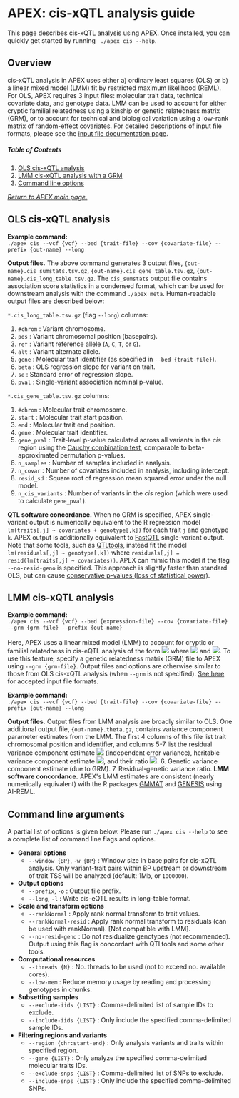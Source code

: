 

# APEX: cis-xQTL analysis guide
This page describes cis-xQTL analysis using APEX. Once installed, you can quickly get started by running  ` ./apex cis --help`. <br />

## Overview
cis-xQTL analysis in APEX uses either a) ordinary least squares (OLS) or b) a linear mixed model (LMM) fit by restricted maximum likelihood (REML).  For OLS, APEX requires 3 input files: molecular trait data, technical covariate data, and genotype data.  LMM can be used to account for either cryptic familial relatedness using a kinship or genetic relatedness matrix (GRM), or to account for technical and biological variation using a low-rank matrix of random-effect covariates. For detailed descriptions of input file formats, please see the [input file documentation page](/apex/doc/input_files/). <br />

##### Table of Contents  

 1. [OLS cis-xQTL analysis](#ols-cis-xqtl-analysis)   
 2. [LMM cis-xQTL analysis with a GRM](#lmm-cis-xqtl-analysis)
 3. [Command line options](#command-line-arguments) <br />

 [*Return to APEX main page.*](/apex/)

## OLS cis-xQTL analysis
**Example command:** <br />
 `./apex cis --vcf {vcf} --bed {trait-file} --cov {covariate-file} --prefix {out-name} --long` <br />

 **Output files.** The above command generates 3 output files, `{out-name}.cis_sumstats.tsv.gz`, `{out-name}.cis_gene_table.tsv.gz`, `{out-name}.cis_long_table.tsv.gz`.  The `cis_sumstats` output file contains association score statistics in a condensed format, which can be used for downstream analysis with the command `./apex meta`.  Human-readable output files are described below: <br />
 
`*.cis_long_table.tsv.gz` (flag `--long`) columns: 
 1. `#chrom` : Variant chromosome.
 2. `pos` : Variant chromosomal position (basepairs).
 3. `ref` : Variant reference allele (`A`, `C`, `T`, or `G`).
 4. `alt` : Variant alternate allele. 
 5. `gene` : Molecular trait identifier (as specified in `--bed {trait-file}`).
 6. `beta` : OLS regression slope for variant on trait. 
 7. `se` : Standard error of regression slope.
 8. `pval` : Single-variant association nominal p-value.  

`*.cis_gene_table.tsv.gz` columns:
 1. `#chrom` : Molecular trait chromosome.
 2. `start` : Molecular trait start position.
 3. `end` : Molecular trait end position.
 4. `gene` : Molecular trait identifier.
 5. `gene_pval` : Trait-level p-value calculated across all variants in the *cis* region using the [Cauchy combination test](https://arxiv.org/abs/1808.09011), comparable to beta-approximated permutation p-values. 
 6. `n_samples` : Number of samples included in analysis.
 7. `n_covar` : Number of covariates included in analysis, including intercept.
 8. `resid_sd` : Square root of regression mean squared error under the null model. 
 9. `n_cis_variants` : Number of variants in the *cis* region (which were used to calculate `gene_pval`). 

**QTL software concordance.** When no GRM is specified, APEX single-variant output is numerically equivalent to the R regression model `lm(traits[,j] ~ covariates + genotype[,k])` for each trait `j` and genotype `k`. APEX output is additionally equivalent to [FastQTL](http://fastqtl.sourceforge.net/) single-variant output.  Note that some tools, such as [QTLtools](https://qtltools.github.io/qtltools/), instead fit the model `lm(residuals[,j] ~ genotype[,k])` where `residuals[,j] = resid(lm(traits[,j] ~ covariates))`. APEX can mimic this model if the flag `--no-resid-geno` is specified.  This approach is slightly faster than standard OLS, but can cause [conservative p-values (loss of statistical power)](https://onlinelibrary.wiley.com/doi/abs/10.1002/gepi.22325). 
## LMM cis-xQTL analysis 
**Example command:** <br />
 `./apex cis --vcf {vcf} --bed {expression-file} --cov {covariate-file} --grm {grm-file} --prefix {out-name}` <br />
<br />
Here, APEX uses a linear mixed model (LMM) to account for cryptic or familial relatedness in cis-eQTL analysis of the form <img src="https://render.githubusercontent.com/render/math?math=y = X\beta %2B g %2B \varepsilon "> where <img src="https://render.githubusercontent.com/render/math?math=g\sim\mathcal{N}(0,\tau^{2}\GRM)"> and <img src="https://render.githubusercontent.com/render/math?math=\varepsilon\sim\mathcal{N}(0,\sigma^{2}I)">. To use this feature, specify a genetic relatedness matrix (GRM) file to APEX using  `--grm {grm-file}`.  Output files and options are otherwise similar to those from OLS cis-xQTL analysis (when `--grm` is not specified). [See here](/doc/input_files/) for accepted input file formats. <br />
 
**Example command:** <br />
 `./apex cis --vcf {vcf} --bed {trait-file} --cov {covariate-file} --prefix {out-name} --long` <br />

 **Output files.** Output files from LMM analysis are broadly similar to OLS. One additional output file, `{out-name}.theta.gz`, contains variance component parameter estimates from the LMM. The first 4 columns of this file list trait chromosomal position and identifier, and columns 5-7 list the residual variance component estimate <img src="https://render.githubusercontent.com/render/math?math=\sigma^2"> (independent error variance), heritable variance component estimate <img src="https://render.githubusercontent.com/render/math?math=\tau^2">, and their ratio <img src="https://render.githubusercontent.com/render/math?math=\phi=\tau^2/\sigma^2">. 
 6. Genetic variance component estimate (due to GRM). 
 7. Residual-genetic variance ratio.
 **LMM software concordance.** APEX's LMM estimates are consistent (nearly numerically equivalent) with the R packages [GMMAT](https://github.com/hanchenphd/GMMAT) and [GENESIS](http://www.bioconductor.org/packages/release/bioc/html/GENESIS.html) using AI-REML. 

## Command line arguments
A partial list of options is given below.  Please run `./apex cis --help` to see a complete list of command line flags and options. 
 - **General options**
	  - `--window {BP}`, `-w {BP}` : Window size in base pairs for cis-xQTL analysis.  Only variant-trait pairs within BP upstream or downstream of trait TSS will be analyzed (default: 1Mb, or `1000000`). 
 - **Output options**
	  - `--prefix`, `-o` :  Output file prefix.
	 - `--long`, `-l` :  Write cis-eQTL results in long-table format.
 -  **Scale and transform options**
	 - `--rankNormal` :  Apply rank normal transform to trait values.
	 - `--rankNormal-resid` :  Apply rank normal transform to residuals (can be used with rankNormal). [Not compatible with LMM].
	 - `--no-resid-geno` :  Do not residualize genotypes (not recommended). Output using this flag is concordant with QTLtools and some other tools. 
 - **Computational resources** 
	 - `--threads {N}` : No. threads to be used (not to exceed no. available cores).
	 - `--low-mem` : Reduce memory usage by reading and processing genotypes in chunks.  
 -  **Subsetting samples**
	 - `--exclude-iids {LIST}` : Comma-delimited list of sample IDs to exclude. 
	 - `--include-iids {LIST}` : Only include the specified comma-delimited sample IDs. 
 -  **Filtering regions and variants**
	 - `--region {chr:start-end}` : Only analysis variants and traits within specified region. 
	 - `--gene {LIST}` : Only analyze the specified comma-delimited molecular traits IDs. 
	 - `--exclude-snps {LIST}` : Comma-delimited list of SNPs to exclude. 
	 - `--include-snps {LIST}` : Only include the specified comma-delimited SNPs. 
